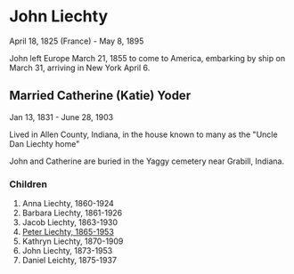 # John Liechty
April 18, 1825 (France) - May 8, 1895

John left Europe March 21, 1855 to come to America, embarking by ship on March 31, arriving in New York April 6.

## Married Catherine (Katie) Yoder
Jan 13, 1831 - June 28, 1903

Lived in Allen County, Indiana, in the house known to many as the "Uncle Dan Liechty home"

John and Catherine are buried in the Yaggy cemetery near Grabill, Indiana.

### Children

1. Anna Liechty, 1860-1924
2. Barbara Liechty, 1861-1926
3. Jacob Liechty, 1863-1930
4. [Peter Liechty, 1865-1953](./Peter/Peter-Liechty-1865.md)
5. Kathryn Liechty, 1870-1909
6. John Liechty, 1873-1953
7. Daniel Leichty, 1875-1937

